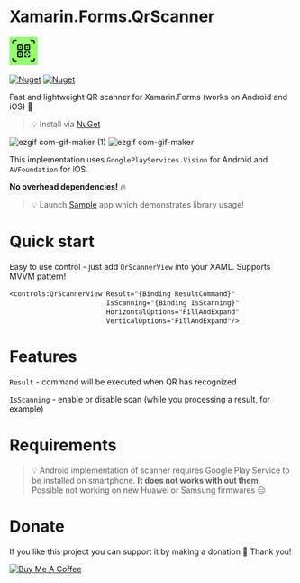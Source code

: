 # Xamarin.Forms.QrScanner

<img width="50" height="50" src="https://github.com/VictorKochetkov/Xamarin.Forms.QrScanner/blob/main/Xamarin.Forms.QrScanner/nuget/nuget-icon.png">

<a href="https://www.nuget.org/packages/Xamarin.Forms.QrScanner"><img alt="Nuget" src="https://img.shields.io/nuget/v/Xamarin.Forms.QrScanner"></a> <a href="https://www.nuget.org/packages/Xamarin.Forms.QrScanner"><img alt="Nuget" src="https://img.shields.io/nuget/dt/Xamarin.Forms.QrScanner"></a>

Fast and lightweight QR scanner for Xamarin.Forms (works on Android and iOS) 🚀

> 💡 Install via [NuGet](https://www.nuget.org/packages/Xamarin.Forms.QrScanner)  

![ezgif com-gif-maker (1)](https://user-images.githubusercontent.com/11313401/131913282-52b40221-8ae2-45e5-a7a9-5951c32b949f.gif)
![ezgif com-gif-maker](https://user-images.githubusercontent.com/11313401/131913338-8de7ed6a-a8fd-4dac-ae95-dae0edaf95eb.gif)

This implementation uses `GooglePlayServices.Vision` for Android and `AVFoundation` for iOS. 

**No overhead dependencies!** 🔥

> 💡 Launch [Sample](https://github.com/VictorKochetkov/Xamarin.Forms.QrScanner/tree/main/Sample) app which demonstrates library usage!

# Quick start

Easy to use control - just add `QrScannerView` into your XAML. Supports MVVM pattern!

```xaml
<controls:QrScannerView Result="{Binding ResultCommand}"
                        IsScanning="{Binding IsScanning}"
                        HorizontalOptions="FillAndExpand"
                        VerticalOptions="FillAndExpand"/>
```

# Features

`Result` - command will be executed when QR has recognized

`IsScanning` - enable or disable scan (while you processing a result, for example)

# Requirements

> 💡 Android implementation of scanner requires Google Play Service to be installed on smartphone. **It does not works with out them**. Possible not working on new Huawei or Samsung firmwares 😑

# Donate

If you like this project you can support it by making a donation 🤗 Thank you!

<a href="https://www.buymeacoffee.com/bananadev" target="_blank"><img src="https://www.buymeacoffee.com/assets/img/custom_images/orange_img.png" alt="Buy Me A Coffee"></a>

